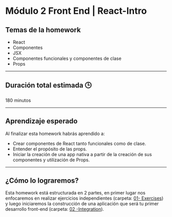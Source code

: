 # Módulo 2 Front End | React-Intro

## Temas de la homework

- React
- Componentes
- JSX
- Componentes funcionales y componentes de clase
- Props

---

## Duración total estimada 🕒

180 minutos

---

## Aprendizaje esperado

Al finalizar esta homework habrás aprendido a:

- Crear componentes de React tanto funcionales como de clase.
- Entender el propósito de las props.
- Iniciar la creación de una app nativa a partir de la creación de sus componentes y utilización de Props.

---

## ¿Cómo lo lograremos?

Esta homework está estructurada en 2 partes, en primer lugar nos enfocaremos en realizar ejercicios independientes (carpeta: [01- Exercises](./01%20-%20Exercises/README.md)) y luego iniciaremos la construcción de una aplicación que será tu primer desarrollo front-end (carpeta: [02 -Integration](./02%20-%20Integration/README.md)).

